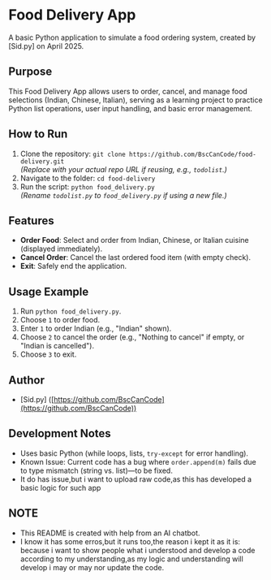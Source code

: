 # Food Delivery App
A basic Python application to simulate a food ordering system, created by [Sid.py] on April 2025.

## Purpose
This Food Delivery App allows users to order, cancel, and manage food selections (Indian, Chinese, Italian), serving as a learning project to practice Python list operations, user input handling, and basic error management.

## How to Run
1. Clone the repository: `git clone https://github.com/BscCanCode/food-delivery.git`  
   *(Replace with your actual repo URL if reusing, e.g., `todolist`.)*
2. Navigate to the folder: `cd food-delivery`
3. Run the script: `python food_delivery.py`  
   *(Rename `todolist.py` to `food_delivery.py` if using a new file.)*

## Features
- **Order Food**: Select and order from Indian, Chinese, or Italian cuisine (displayed immediately).
- **Cancel Order**: Cancel the last ordered food item (with empty check).
- **Exit**: Safely end the application.

## Usage Example
1. Run `python food_delivery.py`.
2. Choose `1` to order food.
3. Enter `1` to order Indian (e.g., "Indian" shown).
4. Choose `2` to cancel the order (e.g., "Nothing to cancel" if empty, or "Indian is cancelled").
5. Choose `3` to exit.

## Author
- [Sid.py] ([https://github.com/BscCanCode](https://github.com/BscCanCode))

## Development Notes
- Uses basic Python (while loops, lists, `try-except` for error handling).
- Known Issue: Current code has a bug where `order.append(m)` fails due to type mismatch (string vs. list)—to be fixed.
- It do has issue,but i want to upload raw code,as this has developed a basic logic for such app

## NOTE
- This README is created with help from an AI chatbot.
- I know it has some erros,but it runs too,the reason i kept it as it is: because i want to show people what i understood and develop a code according to my understanding,as my logic and understanding will develop i may or may nor update the code.
